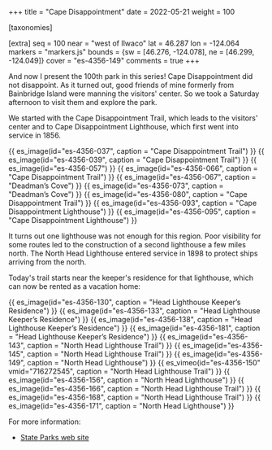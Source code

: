 +++
title = "Cape Disappointment"
date = 2022-05-21
weight = 100

[taxonomies]

[extra]
seq = 100
near = "west of Ilwaco"
lat = 46.287
lon = -124.064
markers = "markers.js"
bounds = {sw = [46.276, -124.078], ne = [46.299, -124.049]}
cover = "es-4356-149"
comments = true
+++

And now I present the 100th park in this series! Cape Disappointment did not disappoint. As it turned out, good friends of mine formerly from Bainbridge Island were manning the visitors' center. So we took a Saturday afternoon to visit them and explore the park.

<!-- more -->

We started with the Cape Disappointment Trail, which leads to the visitors' center and to Cape Disappointment Lighthouse, which first went into service in 1856.

{{ es_image(id="es-4356-037", caption = "Cape Disappointment Trail") }}
{{ es_image(id="es-4356-039", caption = "Cape Disappointment Trail") }}
{{ es_image(id="es-4356-057") }}
{{ es_image(id="es-4356-066", caption = "Cape Disappointment Trail") }}
{{ es_image(id="es-4356-067", caption = "Deadman’s Cove") }}
{{ es_image(id="es-4356-073", caption = "Deadman’s Cove") }}
{{ es_image(id="es-4356-080", caption = "Cape Disappointment Trail") }}
{{ es_image(id="es-4356-093", caption = "Cape Disappointment Lighthouse") }}
{{ es_image(id="es-4356-095", caption = "Cape Disappointment Lighthouse") }}

It turns out one lighthouse was not enough for this region. Poor visibility for some routes led to the construction of a second lighthouse a few miles north. The North Head Lighthouse entered service in 1898 to protect ships arriving from the north.

Today's trail starts near the keeper's residence for that lighthouse, which can now be rented as a vacation home:

{{ es_image(id="es-4356-130", caption = "Head Lighthouse Keeper’s Residence") }}
{{ es_image(id="es-4356-133", caption = "Head Lighthouse Keeper’s Residence") }}
{{ es_image(id="es-4356-138", caption = "Head Lighthouse Keeper’s Residence") }}
{{ es_image(id="es-4356-181", caption = "Head Lighthouse Keeper’s Residence") }}
{{ es_image(id="es-4356-143", caption = "North Head Lighthouse Trail") }}
{{ es_image(id="es-4356-145", caption = "North Head Lighthouse Trail") }}
{{ es_image(id="es-4356-149", caption = "North Head Lighthouse") }}
{{ es_vimeo(id="es-4356-150" vmid="716272545", caption = "North Head Lighthouse Trail") }}
{{ es_image(id="es-4356-156", caption = "North Head Lighthouse") }}
{{ es_image(id="es-4356-166", caption = "North Head Lighthouse Trail") }}
{{ es_image(id="es-4356-168", caption = "North Head Lighthouse Trail") }}
{{ es_image(id="es-4356-171", caption = "North Head Lighthouse") }}

For more information:

* [State Parks web site](https://www.parks.wa.gov/486/Cape-Disappointment)
